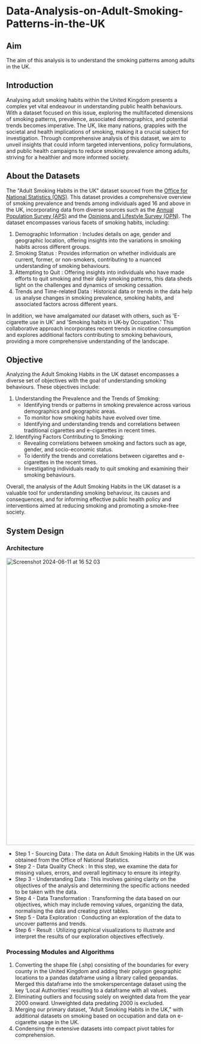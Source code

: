 # Data-Analysis-on-Adult-Smoking-Patterns-in-the-UK

## Aim
The aim of this analysis is to understand the smoking patterns among adults in the UK. 

## Introduction 
Analysing adult smoking habits within the United Kingdom presents a complex yet vital endeavour in understanding public health behaviours. With a dataset focused on this issue, exploring the multifaceted dimensions of smoking patterns, prevalence, associated demographics, and potential trends becomes imperative. The UK, like many nations, grapples with the societal and health implications of smoking, making it a crucial subject for investigation. Through comprehensive analysis of this dataset, we aim to unveil insights that could inform targeted interventions, policy formulations, and public health campaigns to reduce smoking prevalence among adults, striving for a healthier and more informed society.

## About the Datasets 
The "Adult Smoking Habits in the UK" dataset sourced from the [Office for National Statistics (ONS)](https://www.ons.gov.uk/). This dataset provides a comprehensive overview of smoking prevalence and trends among individuals aged 16 and above in the UK, incorporating data from diverse sources such as the [Annual Population Survey (APS)](https://www.ons.gov.uk/employmentandlabourmarket/peopleinwork/employmentandemployeetypes/methodologies/annualpopulationsurveyapsqmi) and the [Opinions and Lifestyle Survey (OPN)](https://www.ons.gov.uk/peoplepopulationandcommunity/healthandsocialcare/healthandlifeexpectancies/methodologies/opinionsandlifestylesurveyqmi). The dataset encompasses various facets of smoking habits, including:
1. Demographic Information : Includes details on age, gender and geographic location, offering insights into the variations in smoking habits across different groups.
2. Smoking Status : Provides information on whether individuals are current, former, or non-smokers, contributing to a nuanced understanding of smoking behaviours.
3. Attempting to Quit : Offering insights into individuals who have made efforts to quit smoking and their daily smoking patterns, this data sheds light on the challenges and dynamics of smoking cessation.
4. Trends and Time-related Data : Historical data or trends in the data help us analyse changes in smoking prevalence, smoking habits, and associated factors across different years.

In addition, we have amalgamated our dataset with others, such as 'E-cigarette use in UK' and 'Smoking habits in UK-by Occupation.' This collaborative approach incorporates recent trends in nicotine consumption and explores additional factors contributing to smoking behaviours, providing a more comprehensive understanding of the landscape.

## Objective 
Analyzing the Adult Smoking Habits in the UK dataset encompasses a diverse set of objectives with the goal of understanding smoking behaviours. These objectives include:
1. Understanding the Prevalence and the Trends of Smoking:
   * Identifying trends or patterns in smoking prevalence across various demographics and geographic areas.
   * To monitor how smoking habits have evolved over time.
   * Identifying and understanding trends and correlations between traditional cigarettes and e-cigarettes in recent times.
2. Identifying Factors Contributing to Smoking:
   * Revealing correlations between smoking and factors such as age, gender, and socio-economic status.
   * To identify the trends and correlations between cigarettes and e-cigarettes in the recent times.
   * Investigating individuals ready to quit smoking and examining their smoking behaviours.

Overall, the analysis of the Adult Smoking Habits in the UK dataset is a valuable tool for understanding smoking behaviour, its causes and consequences, and for informing effective public health policy and interventions aimed at reducing smoking and promoting a smoke-free society.

## System Design
### Architecture

<img width="767" alt="Screenshot 2024-06-11 at 16 52 03" src="https://github.com/SathyasriS27/Data-Analysis-on-Adult-Smoking-Patterns-in-the-UK/assets/80045599/913c5e4f-42ab-4028-9ac1-7ae09f483da0">


* Step 1 - Sourcing Data : The data on Adult Smoking Habits in the UK was obtained from the Office of National Statistics.
* Step 2 - Data Quality Check : In this step, we examine the data for missing values, errors, and overall legitimacy to ensure its integrity.
* Step 3 - Understanding Data : This involves gaining clarity on the objectives of the analysis and determining the specific actions needed to be taken with the data.
* Step 4 - Data Transformation : Transforming the data based on our objectives, which may include removing values, organizing the data, normalising the data and creating pivot tables.
* Step 5 - Data Exploration : Conducting an exploration of the data to uncover patterns and trends.
* Step 6 - Result : Utilizing graphical visualizations to illustrate and interpret the results of our exploration objectives effectively.

### Processing Modules and Algorithms
1. Converting the shape file (.shp) consisting of the boundaries for every county in the United Kingdom and adding their polygon geographic locations to a pandas dataframe using a library called geopandas. Merged this dataframe into the smokerspercentage dataset using the key ‘Local Authorities’ resulting to a dataframe with all values.
2. Eliminating outliers and focusing solely on weighted data from the year 2000 onward. Unweighted data predating 2000 is excluded.
3. Merging our primary dataset, "Adult Smoking Habits in the UK," with additional datasets on smoking based on occupation and data on e-cigarette usage in the UK.
4. Condensing the extensive datasets into compact pivot tables for comprehension.





